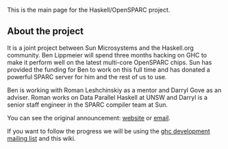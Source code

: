 
This is the main page for the Haskell/OpenSPARC project.

## About the project


It is a joint project between Sun Microsystems and the Haskell.org community. Ben Lippmeier will spend three months hacking on GHC to make it perform well on the latest multi-core OpenSPARC chips. Sun has provided the funding for Ben to work on this full time and has donated a powerful SPARC server for him and the rest of us to use.


Ben is working with Roman Leshchinskiy as a mentor and Darryl Gove as an adviser. ﻿Roman works on Data Parallel Haskell at UNSW and ﻿Darryl is a senior staff engineer in the SPARC compiler team at Sun.


You can see the original announcement: [ website](http://haskell.org/opensparc/) or [ email](http://haskell.org/pipermail/haskell/2008-July/020551.html).


If you want to follow the progress we will be using the [ ghc development mailing list](http://www.haskell.org/mailman/listinfo/cvs-ghc) and this wiki.
